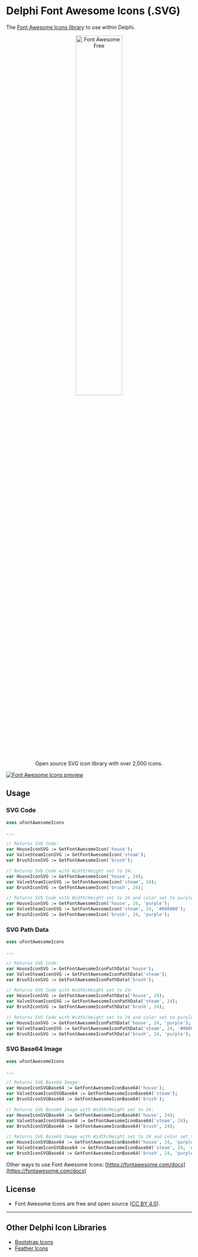 # Delphi Font Awesome Icons (.SVG)

The [Font Awesome Icons library](https://fontawesome.com/icons) to use within Delphi.

<p align="center">
  <a href="https://fontawesome.com/icons">
    <img src="https://img.fortawesome.com/349cfdf6/fa-free-logo.svg" alt="Font Awesome Free" width="50%">
  </a>
</p>
<p align="center">
  Open source SVG icon library with over 2,000 icons.
</p>


[![Font Awesome Icons preview](https://github.com/shaunroselt/Delphi-Font-Awesome-Icons/assets/5418178/ba662b7d-c309-4e65-ac44-8b24a0a55bbc)](https://fontawesome.com/icons)


## Usage

### SVG Code

```pascal
uses uFontAwesomeIcons

...

// Returns SVG Code:
var HouseIconSVG := GetFontAwesomeIcon('house');
var ValveSteamIconSVG := GetFontAwesomeIcon('steam');
var BrushIconSVG := GetFontAwesomeIcon('brush');

// Returns SVG Code with Width/Height set to 24:
var HouseIconSVG := GetFontAwesomeIcon('house', 24); 
var ValveSteamIconSVG := GetFontAwesomeIcon('steam', 24);
var BrushIconSVG := GetFontAwesomeIcon('brush', 24);

// Returns SVG Code with Width/Height set to 24 and color set to purple (#800080):
var HouseIconSVG := GetFontAwesomeIcon('house', 24, 'purple'); 
var ValveSteamIconSVG := GetFontAwesomeIcon('steam', 24, '#800080');
var BrushIconSVG := GetFontAwesomeIcon('brush', 24, 'purple');
```

### SVG Path Data

```pascal
uses uFontAwesomeIcons

...

// Returns SVG Code:
var HouseIconSVG := GetFontAwesomeIconPathData('house');
var ValveSteamIconSVG := GetFontAwesomeIconPathData('steam');
var BrushIconSVG := GetFontAwesomeIconPathData('brush');

// Returns SVG Code with Width/Height set to 24:
var HouseIconSVG := GetFontAwesomeIconPathData('house', 24); 
var ValveSteamIconSVG := GetFontAwesomeIconPathData('steam', 24);
var BrushIconSVG := GetFontAwesomeIconPathData('brush', 24);

// Returns SVG Code with Width/Height set to 24 and color set to purple (#800080):
var HouseIconSVG := GetFontAwesomeIconPathData('house', 24, 'purple'); 
var ValveSteamIconSVG := GetFontAwesomeIconPathData('steam', 24, '#800080');
var BrushIconSVG := GetFontAwesomeIconPathData('brush', 24, 'purple');
```

### SVG Base64 Image

```pascal
uses uFontAwesomeIcons

...

// Returns SVG Base64 Image:
var HouseIconSVGBase64 := GetFontAwesomeIconBase64('house');
var ValveSteamIconSVGBase64 := GetFontAwesomeIconBase64('steam');
var BrushIconSVGBase64 := GetFontAwesomeIconBase64('brush');

// Returns SVG Base64 Image with Width/Height set to 24:
var HouseIconSVGBase64 := GetFontAwesomeIconBase64('house', 24); 
var ValveSteamIconSVGBase64 := GetFontAwesomeIconBase64('steam', 24);
var BrushIconSVGBase64 := GetFontAwesomeIconBase64('brush', 24);

// Returns SVG Base64 Image with Width/Height set to 24 and color set to purple (#800080):
var HouseIconSVGBase64 := GetFontAwesomeIconBase64('house', 24, 'purple'); 
var ValveSteamIconSVGBase64 := GetFontAwesomeIconBase64('steam', 24, '#800080');
var BrushIconSVGBase64 := GetFontAwesomeIconBase64('brush', 24, 'purple');
```

Other ways to use Font Awesome Icons: [https://fontawesome.com/docs](https://fontawesome.com/docs)

## License

- Font Awesome Icons are free and open source ([CC BY 4.0](https://creativecommons.org/licenses/by/4.0/)).

---

## Other Delphi Icon Libraries
- [Bootstrap Icons](https://github.com/shaunroselt/Delphi-Bootstrap-Icons)
- [Feather Icons](https://github.com/shaunroselt/Delphi-Feather-Icons)
